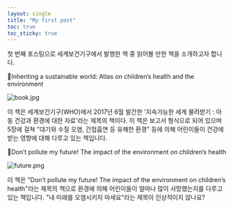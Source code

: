 ```yaml
---
layout: single
title: "My first post"
toc: true
toc_sticky: true
---
```


첫 번째 포스팅으로 세계보건기구에서 발행한 책 중 읽어볼 만한 책을 소개하고자 합니다.

🍉Inheriting a sustainable world: Atlas on children’s health and the environment

![book.jpg][book]

[book]: https://sccdn.chosun.com/news/html/2017/03/06/2017030600000000000030151.jpg

이 책은 세계보건기구(WHO)에서 2017년 6월 발간한 '지속가능한 세계 물려받기 : 아동 건강과 환경에 대한 자료'라는 제목의 책이다. 이 책은 보고서 형식으로 되어 있으며 5장에 걸쳐 "대기와 수질 오염, 간접흡연 등 유해한 환경" 등에 의해 어린이들이 건강에 받는 영향에 대해 다루고 있는 책입니다.

🍉Don’t pollute my future! The impact of the environment on children’s health

![future.png][booke]

[booke]: https://reliefweb.int/sites/reliefweb.int/files/styles/attachment-large/public/resources-pdf-previews/729529-WHO-FWC-IHE-17.01-eng%20%281%29.png?itok=du2h6H4g

이 책은 "Don’t pollute my future! The impact of the environment on children’s health"라는 제목의 책으로 환경에 의해 어린이들이 얼마나 많이 사망했는지를 다루고 있는 책입니다.
"내 미래를 오염시키지 마세요"라는 제목이 인상적이지 않나요?
